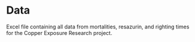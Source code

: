 # Data

Excel file containing all data from mortalities, resazurin, and righting times for the Copper Exposure Research project.
